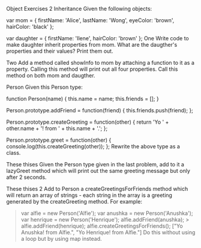 Object Exercises 2
Inheritance
Given the following objects:

var mom = { 
     firstName: 'Alice', 
     lastName: 'Wong', 
     eyeColor: 'brown', 
     hairColor: 'black' 
}; 

var daughter = { 
     firstName: 'Ilene', 
     hairColor: 'brown' 
};
One
Write code to make daughter inherit properties from mom. What are the daugther's properties and their values? Print them out.

Two
Add a method called showInfo to mom by attaching a function to it as a property. Calling this method will print out all four properties. Call this method on both mom and daugther.

Person
Given this Person type:

function Person(name) { 
     this.name = name; 
     this.friends = []; 
} 

Person.prototype.addFriend = function(friend) { 
     this.friends.push(friend); 
}; 

Person.prototype.createGreeting = function(other) { 
     return 'Yo ' + other.name + '! from ' + this.name + '.'; 
};

Person.prototype.greet = function(other) {
     console.log(this.createGreeting(other)); 
};
Rewrite the above type as a class.

These thises
Given the Person type given in the last problem, add to it a lazyGreet method which will print out the same greeting message but only after 2 seconds.

These thises 2
Add to Person a createGreetingsForFriends method which will return an array of strings - each string in the array is a greeting generated by the createGreeting method. For example:

> var alfie = new Person('Alfie'); 
> var anushka = new Person('Anushka'); 
> var henrique = new Person('Henrique'); 
> alfie.addFriend(anushka); > alfie.addFriend(henrique); 
> alfie.createGreetingsForFriends(); 
["Yo Anushka! from Alfie.", "Yo Henrique! from Alfie."]
Do this without using a loop but by using map instead.